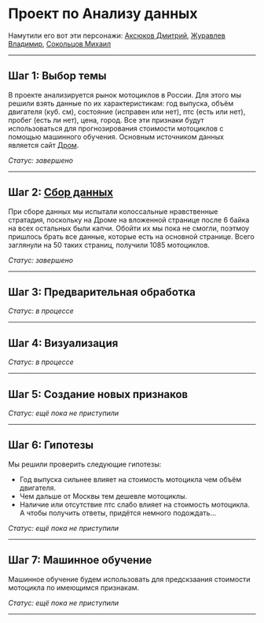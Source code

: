 # Проект по Анализу данных

Намутили его вот эти персонажи: [Аксюков Дмитрий](https://t.me/AxDm4), [Журавлев Владимир](https://t.me/zhuravlevvk), [Сокольцов Михаил](https://t.me/Socolec)

---

## Шаг 1: Выбор темы

В проекте анализируется рынок мотоциклов в России. Для этого мы решили взять данные по их характеристикам: год выпуска, объём двигателя (куб. см), состояние (исправен или нет), птс (есть или нет), пробег (есть ли нет), цена, город. Все эти признаки будут использоваться для прогнозирования стоимости мотоциклов с помощью машинного обучения. Основным источником данных является сайт [Дром](https://moto.drom.ru/sale/). 

*Статус: завершено*

---

## Шаг 2: [Сбор данных](https://github.com/VKZhuravlev/ANDANPROJECT2024/blob/main/Сбор%20данных.ipynb)

При сборе данных мы испытали колоссальные нравственные стратадия, поскольку на Дроме на вложенной странице после 6 байка на всех остальных были капчи. Обойти их мы пока не смогли, поэтмоу пришлось брать все данные, которые есть на основной странице. Всего заглянули на 50 таких страниц, получили 1085 мотоциклов.

*Статус: завершено*

---

## Шаг 3: Предварительная обработка

*Статус: в процессе*

---

## Шаг 4: Визуализация

*Статус: в процессе*

---

## Шаг 5: Создание новых признаков

*Статус: ещё пока не приступили* 

---

## Шаг 6: Гипотезы

Мы решили проверить следующие гипотезы:
- Год выпуска сильнее влияет на стоимость мотоцикла чем объём двигателя.
- Чем дальше от Москвы тем дешевле мотоциклы.
- Наличие или отсутствие птс слабо влияет на стоимость мотоцикла.
А чтобы получить ответы, придётся немного подождать...

*Статус: ещё пока не приступили* 

---

## Шаг 7: Машинное обучение

Машинное обучение будем использовать для предскзаания стоимости мотоцикла по имеющимся признакам.

*Статус: ещё пока не приступили* 

---

